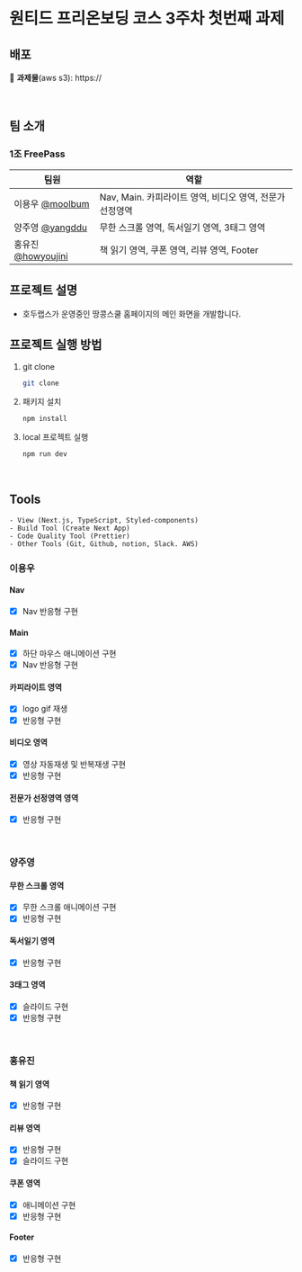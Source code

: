 <h1>원티드 프리온보딩 코스 3주차 첫번째 과제</h1>

## 배포

🔗 **과제물**(aws s3): https://

<br>

## 팀 소개

### 1조 FreePass

| 팀원                                                | 역할                                                     |
| --------------------------------------------------- | -------------------------------------------------------- |
| 이용우 [@moolbum](https://github.com/moolbum)       | Nav, Main. 카피라이트 영역, 비디오 영역, 전문가 선정영역 |
| 양주영 [@yangddu](https://github.com/yangddu)       | 무한 스크롤 영역, 독서일기 영역, 3태그 영역              |
| 홍유진 [@howyoujini](https://github.com/howyoujini) | 책 읽기 영역, 쿠폰 영역, 리뷰 영역, Footer               |

## 프로젝트 설명

- 호두랩스가 운영중인 땅콩스쿨 홈페이지의 메인 화면을 개발합니다.

## 프로젝트 실행 방법

1. git clone
   ```bash
   git clone
   ```
2. 패키지 설치
   ```bash
   npm install
   ```
3. local 프로젝트 실행
   ```bash
   npm run dev
   ```

<br>

## Tools

```
- View (Next.js, TypeScript, Styled-components)
- Build Tool (Create Next App)
- Code Quality Tool (Prettier)
- Other Tools (Git, Github, notion, Slack. AWS)
```

### 이용우

#### Nav

- [x] Nav 반응형 구현

#### Main

- [x] 하단 마우스 애니메이션 구현
- [x] Nav 반응형 구현

#### 카피라이트 영역

- [x] logo gif 재생
- [x] 반응형 구현

#### 비디오 영역

- [x] 영상 자동재생 및 반복재생 구현
- [x] 반응형 구현

#### 전문가 선정영역 영역

- [x] 반응형 구현

<br>

### 양주영

#### 무한 스크롤 영역

- [x] 무한 스크롤 애니메이션 구현
- [x] 반응형 구현

#### 독서일기 영역

- [x] 반응형 구현

#### 3태그 영역

- [x] 슬라이드 구현
- [x] 반응형 구현

<br>

### 홍유진

#### 책 읽기 영역

- [x] 반응형 구현

#### 리뷰 영역

- [x] 반응형 구현
- [x] 슬라이드 구현

#### 쿠폰 영역

- [x] 애니메이션 구현
- [x] 반응형 구현

#### Footer

- [x] 반응형 구현

<br>
